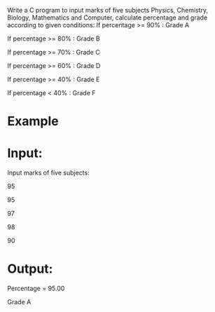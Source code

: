 Write a C program to input marks of five subjects Physics, Chemistry, Biology, Mathematics and Computer, calculate percentage and grade according to given conditions:
If percentage >= 90% : Grade A

If percentage >= 80% : Grade B

If percentage >= 70% : Grade C

If percentage >= 60% : Grade D

If percentage >= 40% : Grade E

If percentage < 40% : Grade F

# Example
# Input:
Input marks of five subjects: 

95

95

97

98

90
# Output:
Percentage = 95.00 

Grade A
